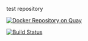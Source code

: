 test repository

[![Docker Repository on Quay](https://quay.io/repository/kaykelins/teste/status "Docker Repository on Quay")](https://quay.io/repository/kaykelins/teste)

[![Build Status](http://localhost:8080/job/teste/job/master/badge/icon)](http://localhost:8080/job/teste/job/master/)
